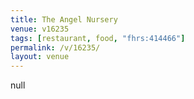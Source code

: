 ```yaml
---
title: The Angel Nursery
venue: v16235
tags: [restaurant, food, "fhrs:414466"]
permalink: /v/16235/
layout: venue
---
```

null